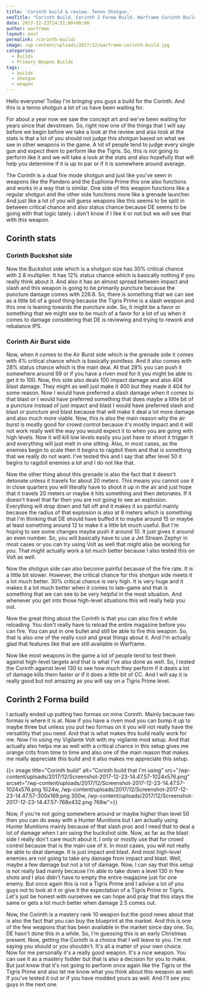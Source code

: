 ```yaml
---
title: 'Corinth build & review. Tenno Shotgun.'
seoTitle: "Corinth Build. Corinth 2 Forma Build. Warframe Corinth Build"
date: 2017-12-23T14:51:08+00:00
author: warframe
layout: post
permalink: /corinth-build/
image: /wp-content/uploads/2017/12/warframe-corinth-build.jpg
categories:
  - Builds
  - Primary Weapon Builds
tags:
  - builds
  - shotgun
  - weapon
---
```

Hello everyone! Today I'm bringing you guys a build for the Corinth. And this is a tenno shotgun a lot of us have been waiting for.<!--more-->

For about a year now we saw the concept art and we've been waiting for years since that devstream. So, right now one of the things that I will say before we begin before we take a look at the review and also look at the stats is that a lot of you should not judge this shotgun based on what we see in other weapons in the game. A lot of people tend to judge every single gun and expect them to perform like the Tigris. So, this is not going to perform like it and we will take a look at the stats and also hopefully that will help you determine if it is up to par or if it is somewhere around average.

The Corinth is a dual fire mode shotgun and just like you've seen in weapons like the Pandero and the Euphona Prime this one also functions and works in a way that is similar. One side of this weapon functions like a regular shotgun and the other side functions more like a grenade launcher. And just like a lot of you will guess weapons like this seems to be split in between critical chance and also status chance because DE seems to be going with that logic lately. I don't know if I like it or not but we will see that with this weapon.

## Corinth stats

### Corinth Buckshot side

Now the Buckshot side which is a shotgun size has 30% critical chance with 2.8 multiplier. It has 12% status chance which is basically nothing if you really think about it. And also it has an almost spread between impact and slash and this weapon is going to be primarily puncture because the puncture damage comes with 226.8. So, there is something that we can see as a little bit of a good thing because the Tigris Prime is a slash weapon and this one is leaning towards the puncture side. So, it might be a favor or something that we might see to be much of a favor for a lot of us when it comes to damage considering that DE is reviewing and trying to rework and rebalance IPS.

### Corinth Air Burst side

Now, when it comes to the Air Burst side which is the grenade side it comes with 4% critical chance which is basically pointless. And it also comes with 28% status chance which is the main deal. At that 28% you can push it somewhere around 99 or if you have a riven mod for it you might be able to get it to 100. Now, this side also deals 100 impact damage and also 404 blast damage. They might as well just make it 400 but they made it 404 for some reason. Now I would have preferred a slash damage when it comes to that blast or I would have preferred something that does maybe a little bit of a puncture instead of just impact and blast I would have preferred slash and blast or puncture and blast because that will make it deal a lot more damage and also much more viable. Now, this is also the main reason why the air burst is mostly good for crowd control because it's mostly impact and it will not work really well the way you would expect it to when you are going with high levels. Now it will kill low levels easily you just have to shoot it trigger it and everything will just melt in one sitting. Also, in most cases, as the enemies begin to scale then it begins to ragdoll them and that is something that we really do not want. I've tested this and I say that after level 50 it begins to ragdoll enemies a lot and I do not like that.

Now the other thing about this grenade is also the fact that it doesn't detonate unless it travels for about 20 meters. This means you cannot use it in close quarters you will literally have to shoot it up in the air and just hope that it travels 20 meters or maybe it hits something and then detonates. If it doesn't travel that far then you are not going to see an explosion. Everything will drop down and fall off and it makes it so painful mainly because the radius of that explosion is also at 8 meters which is something that I'm thinking that DE should have buffed it to maybe around 15 or maybe at least something around 12 to make it a little bit much useful. But I'm hoping to see some changes maybe push it around 10. It just gives it around an even number. So, you will basically have to use a Jet Stream Zephyr in most cases or you can try using Volt as well that might also be working for you. That might actually work a lot much better because I also tested this on Volt as well.

Now the shotgun side can also become painful because of the fire rate. It is a little bit slower. However, the critical chance for this shotgun side meets it a lot much better. 30% critical chance is very high. It is very huge and it makes it a lot much better when it comes to late-game and that is something that we can see to be very helpful in the most situation. And whenever you get into those high-level situations this will really help you out.

Now the great thing about the Corinth is that you can also fire it while reloading. You don't really have to reload the entire magazine before you can fire. You can put in one bullet and still be able to fire this weapon. So, that is also one of the really cool and great things about it. And I'm actually glad that features like that are still available in Warframe.

Now like most weapons in the game a lot of people tend to test them against high-level targets and that is what I've also done as well. So, I tested the Corinth against level 130 to see how much they perform if it deals a lot of damage kills them faster or if it does a little bit of CC. And I will say it is really good but not amazing as you will say on a Tigris Prime level.

## Corinth 2 Forma build

I actually ended up putting two formas on mine Corinth. Mainly because two formas is where it is at. Now if you have a riven mod you can bump it up to maybe three but unless you put two formas on it you will not really have the versatility that you need. And that is what makes this build really work for me. Now I'm using my Vigilante Volt with my vigilante mod setup. And that actually also helps me as well with a critical chance in this setup gives me orange crits from time to time and also one of the main reason that makes me really appreciate this build and it also makes me appreciate this setup.

{{< image title="Corinth build" alt="Corinth build that I'm using" src="/wp-content/uploads/2017/12/Screenshot-2017-12-23-14.47.57-1024x576.png" srcset="/wp-content/uploads/2017/12/Screenshot-2017-12-23-14.47.57-1024x576.png 1024w, /wp-content/uploads/2017/12/Screenshot-2017-12-23-14.47.57-300x169.png 300w, /wp-content/uploads/2017/12/Screenshot-2017-12-23-14.47.57-768x432.png 768w">}}

Now, if you're not going somewhere around or maybe higher than level 50 then you can do away with a Hunter Munitions but I am actually using Hunter Munitions mainly because of that slash proc and I need that to deal a lot of damage when I am using the buckshot side. Now, as far as the blast side I really don't care much about it. I only or mostly use that for crowd control because that is the main use of it. In most cases, you will not really be able to deal damage. It is just impact and blast. And most high-level enemies are not going to take any damage from impact and blast. Well, maybe a few damage but not a lot of damage. Now, I can say that this setup is not really bad mainly because I'm able to take down a level 130 in few shots and I also didn't have to empty the entire magazine just for one enemy. But once again this is not a Tigris Prime and I advise a lot of you guys not to look at it or give it the expectation of a Tigris Prime or Tigris. Let's just be honest with ourselves we can hope and pray that this stays the same or gets a lot much better when damage 2.5 comes out.

Now, the Corinth is a mastery rank 10 weapon but the good news about that is also the fact that you can buy the blueprint at the market. And this is one of the few weapons that has been available in the market since day one. So, DE hasn't done this in a while. So, I'm guessing this is an early Christmas present. Now, getting the Corinth is a choice that I will leave to you. I'm not saying you should or you shouldn't. It's all a matter of your own choice. Now for me personally it's a really good weapon. It's a nice weapon. You can use it as a mastery fodder but that is also a decision for you to make. But just know that it's not going to perform once again like the Tigris or the Tigris Prime and also let me know what you think about this weapon as well. If you've tested it out or if you have modded yours as well. And I'll see you guys in the next one.